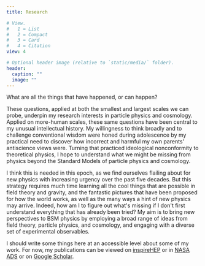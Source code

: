 ```yaml
---
title: Research

# View.
#   1 = List
#   2 = Compact
#   3 = Card
#   4 = Citation
view: 4

# Optional header image (relative to `static/media/` folder).
header:
  caption: ""
  image: ""
---
```

What are all the things that have happened, or can happen? 

These questions, applied at both the smallest and largest scales we can probe, underpin my research interests in particle physics and cosmology. 
Applied on more-human scales, these same questions have been central to my unusual intellectual history. 
My willingness to think broadly and to challenge conventional wisdom were honed during adolescence by my practical need to discover how incorrect and harmful my own parents' antiscience views were.
Turning that practiced ideological nonconformity to theoretical physics, I hope to understand what we might be missing from physics beyond the Standard Models of particle physics and cosmology.

I think this is needed in this epoch, as we find ourselves flailing about for new physics with increasing urgency over the past five decades. 
But this strategy requires much time learning all the cool things that are possible in field theory and gravity, and the fantastic pictures that have been proposed for how the world works, as well as the many ways a hint of new physics may arrive. 
Indeed, how am I to figure out what's missing if I don't first understand everything that has already been tried? 
My aim is to bring new perspectives to BSM physics by employing a broad range of ideas from field theory, particle physics, and cosmology, and engaging with a diverse set of experimental observables.

I should write some things here at an accessible level about some of my work.
For now, my publications can be viewed on [inspireHEP](https://inspirehep.net/authors/1503310) or in [NASA ADS](https://ui.adsabs.harvard.edu/user/libraries/p3Td-T-LTKeAod3Gn48UEA) or on [Google Scholar](https://scholar.google.com/citations?user=yYrr0jUAAAAJ).
